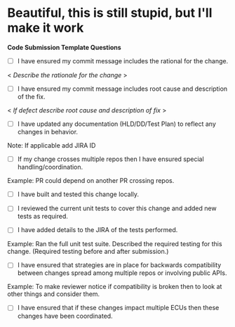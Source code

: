 # Beautiful, this is still stupid, but I'll make it work

**Code Submission Template Questions**

- [ ] I have ensured my commit message includes the rational for the change.

< *Describe the rationale for the change* >

- [ ] I have ensured my commit message includes root cause and description of the fix.

< *If defect describe root cause and description of fix* >

- [ ] I have updated any documentation (HLD/DD/Test Plan) to reflect any changes in behavior.

Note:  If applicable add JIRA ID

- [ ] If my change crosses multiple repos then I have ensured special handling/coordination.

Example: PR could depend on another PR crossing repos.

- [ ] I have built and tested this change locally.

- [ ] I reviewed the current unit tests to cover this change and added new tests as required.

- [ ] I have added details to the JIRA of the tests performed.

Example: Ran the full unit test suite. Described the required testing for this change. (Required testing before and after submission.)

- [ ] I have ensured that strategies are in place for backwards compatibility between changes spread among multiple repos or involving public APIs.

Example: To make reviewer notice if compatibility is broken then to look at other things and consider them.

- [ ] I have ensured that if these changes impact multiple ECUs then these changes have been coordinated.

